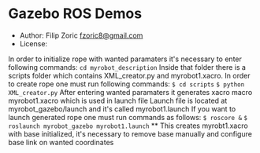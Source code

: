 # Gazebo ROS Demos

* Author: Filip Zoric <fzoric8@gmail.com>
* License: 

In order to initialize rope with wanted paramaters it's necessary to enter following commands:
```cd myrobot_description```
Inside that folder there is a scripts folder which contains XML_creator.py and myrobot1.xacro.
In order to create rope one must run following commands:
```$ cd scripts```
```$ python XML_creator.py```
After entering wanted paramaters it generates xacro macro myrobot1.xacro which is used in launch file
Launch file is located at myrobot_gazebo/launch and it's called myrobot1.launch
If you want to launch generated rope one must run commands as follows:
```$ roscore &```
```$ roslaunch myrobot_gazebo myrobot1.launch```
** This creates myrobt1.xacro with base initialized, it's necessary to remove base manually
and configure base link on wanted coordinates


